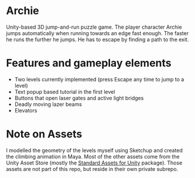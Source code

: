 # Archie
Unity-based 3D jump-and-run puzzle game. The player character Archie jumps automatically when running towards an edge fast enough. The faster he runs the further he jumps. He has to escape by finding a path to the exit.

# Features and gameplay elements
- Two levels currently implemented (press Escape any time to jump to a level)
- Text popup based tutorial in the first level
- Buttons that open laser gates and active light bridges
- Deadly moving lazer beams
- Elevators

# Note on Assets
I modelled the geometry of the levels myself using Sketchup and created the climbing animation in Maya. Most of the other assets come from the Unity Asset Store (mostly the [Standard Assets for Unity](https://assetstore.unity.com/packages/essentials/asset-packs/standard-assets-for-unity-2017-3-32351) package). Those assets are not part of this repo, but reside in their own private subrepo.

